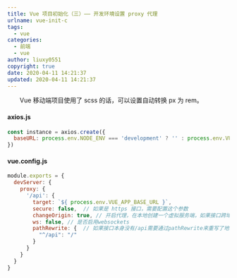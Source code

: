 ```yaml
---
title: Vue 项目初始化（三）—— 开发环境设置 proxy 代理
urlname: vue-init-c
tags:
  - vue
categories:
  - 前端
  - vue
author: liuxy0551
copyright: true
date: 2020-04-11 14:21:37
updated: 2020-04-11 14:21:37
---
```


&emsp;&emsp;Vue 移动端项目使用了 scss 的话，可以设置自动转换 px 为 rem。

<!--more-->


#### axios.js
``` javascript
const instance = axios.create({
  baseURL: process.env.NODE_ENV === 'development' ? '' : process.env.VUE_APP_BASE_URL
})
```


#### vue.config.js
``` javascript
module.exports = {
  devServer: {
    proxy: {
      '/api': {
        target: `${ process.env.VUE_APP_BASE_URL }`,
        secure: false,  // 如果是 https 接口，需要配置这个参数
        changeOrigin: true, // 开启代理，在本地创建一个虚拟服务端，如果接口跨域，需要进行这个参数配置
        ws: false, // 是否启用websockets
        pathRewrite: {  // 如果接口本身没有/api需要通过pathRewrite来重写了地址
          "^/api": "/"
        }
      }
    }
  }
}
```
